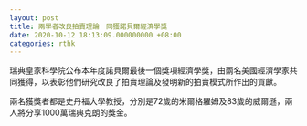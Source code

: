```yaml
---
layout: post
title: 兩學者改良拍賣理論　同獲諾貝爾經濟學獎
date: 2020-10-12 18:13:09.000000000 +08:00
categories: rthk
---
```


瑞典皇家科學院公布本年度諾貝爾最後一個獎項經濟學獎，由兩名美國經濟學家共同獲得，以表彰他們研究改良了拍賣理論及發明新的拍賣模式所作出的貢獻。

兩名獲獎者都是史丹福大學教授，分別是72歲的米爾格羅姆及83歲的威爾遜，兩人將分享1000萬瑞典克朗的獎金。
